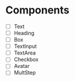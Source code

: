 # Components

- [ ] Text
- [ ] Heading
- [ ] Box
- [ ] TextInput
- [ ] TextArea
- [ ] Checkbox
- [ ] Avatar
- [ ] MultStep